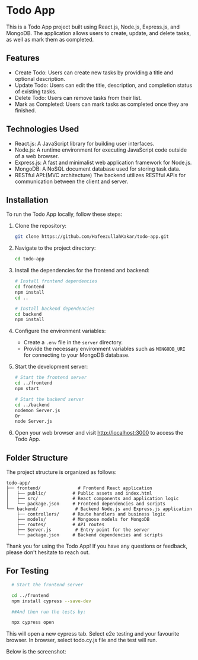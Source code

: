 # Todo App

This is a Todo App project built using React.js, Node.js, Express.js, and MongoDB. The application allows users to create, update, and delete tasks, as well as mark them as completed.

## Features
- Create Todo: Users can create new tasks by providing a title and optional description.
- Update Todo: Users can edit the title, description, and completion status of existing tasks.
- Delete Todo: Users can remove tasks from their list.
- Mark as Completed: Users can mark tasks as completed once they are finished.

## Technologies Used
- React.js: A JavaScript library for building user interfaces.
- Node.js: A runtime environment for executing JavaScript code outside of a web browser.
- Express.js: A fast and minimalist web application framework for Node.js.
- MongoDB: A NoSQL document database used for storing task data.
- RESTful API:(MVC architecture) The backend utilizes RESTful APIs for communication between the client and server.

## Installation
To run the Todo App locally, follow these steps:

1. Clone the repository:

   ```bash
   git clone https://github.com/HafeezullahKakar/todo-app.git
   ```

2. Navigate to the project directory:

   ```bash
   cd todo-app
   ```

3. Install the dependencies for the frontend and backend:

   ```bash
   # Install frontend dependencies
   cd frontend
   npm install
   cd ..

   # Install backend dependencies
   cd backend
   npm install
   ```

4. Configure the environment variables:

   - Create a `.env` file in the `server` directory.
   - Provide the necessary environment variables such as `MONGODB_URI` for connecting to your MongoDB database.

5. Start the development server:

   ```bash
   # Start the frontend server
   cd ../frontend
   npm start

   # Start the backend server
   cd ../backend
   nodemon Server.js
   Or 
   node Server.js

   ```

6. Open your web browser and visit [http://localhost:3000](http://localhost:3000) to access the Todo App.

## Folder Structure

The project structure is organized as follows:

```plaintext
todo-app/
├── frontend/              # Frontend React application
│   ├── public/          # Public assets and index.html
│   ├── src/             # React components and application logic
│   └── package.json     # Frontend dependencies and scripts
└── backend/              # Backend Node.js and Express.js application
    ├── controllers/     # Route handlers and business logic
    ├── models/          # Mongoose models for MongoDB
    ├── routes/          # API routes
    ├── Server.js         # Entry point for the server
    └── package.json     # Backend dependencies and scripts
```

Thank you for using the Todo App! If you have any questions or feedback, please don't hesitate to reach out.

## For Testing 


 ```bash
   # Start the frontend server

   cd ../frontend
   npm install cypress --save-dev

   ##And then run the tests by:

   npx cypress open
   ```

   This will open a new cypress tab. Select e2e testing and your favourite browser. In browser, select 
   todo.cy.js file and the test will run.

   Below is the screenshot:

   


